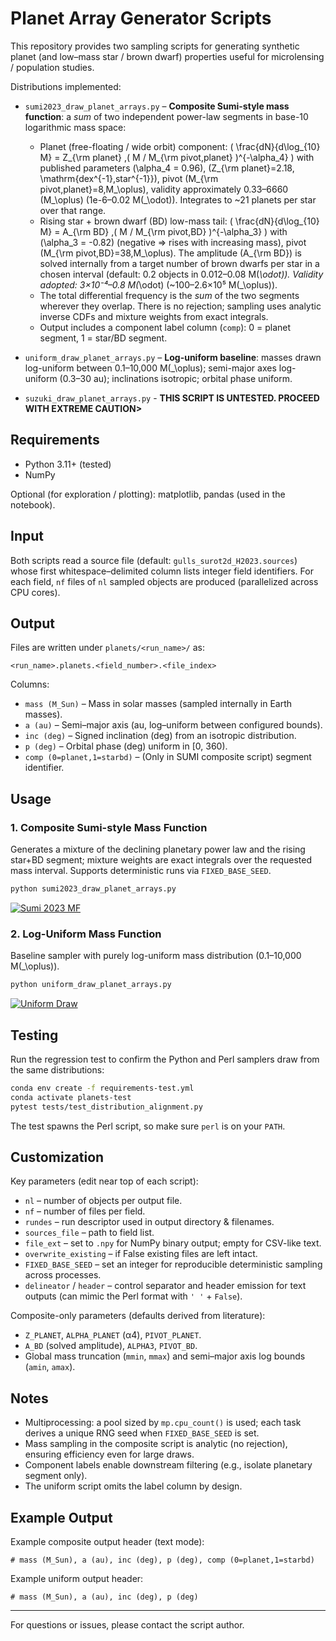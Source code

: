 # Planet Array Generator Scripts

This repository provides two sampling scripts for generating synthetic planet (and low–mass star / brown dwarf) properties useful for microlensing / population studies.

Distributions implemented:

* `sumi2023_draw_planet_arrays.py` – **Composite Sumi-style mass function**: a *sum* of two independent power-law segments in base-10 logarithmic mass space:
	- Planet (free-floating / wide orbit) component:
		\( \frac{dN}{d\log_{10} M} = Z_{\rm planet} \,( M / M_{\rm pivot,planet} )^{-\alpha_4} \)
		with published parameters \(\alpha_4 = 0.96\), \(Z_{\rm planet}=2.18\, \mathrm{dex^{-1}\,star^{-1}}\), pivot \(M_{\rm pivot,planet}=8\,M_\oplus\), validity approximately 0.33–6660 \(M_\oplus\) (1e-6–0.02 M\(_\odot\)). Integrates to ~21 planets per star over that range.
	- Rising star + brown dwarf (BD) low-mass tail:
		\( \frac{dN}{d\log_{10} M} = A_{\rm BD} \,( M / M_{\rm pivot,BD} )^{-\alpha_3} \)
		with \(\alpha_3 = -0.82\) (negative ⇒ rises with increasing mass), pivot \(M_{\rm pivot,BD}=38\,M_\oplus\). The amplitude \(A_{\rm BD}\) is solved internally from a target number of brown dwarfs per star in a chosen interval (default: 0.2 objects in 0.012–0.08 M\(_\odot\)). Validity adopted: 3×10⁻⁴–0.8 M\(_\odot\) (~100–2.6×10⁵ M\(_\oplus\)).
	- The total differential frequency is the *sum* of the two segments wherever they overlap. There is no rejection; sampling uses analytic inverse CDFs and mixture weights from exact integrals.
	- Output includes a component label column (`comp`): 0 = planet segment, 1 = star/BD segment.

* `uniform_draw_planet_arrays.py` – **Log-uniform baseline**: masses drawn log-uniform between 0.1–10,000 M\(_\oplus\); semi-major axes log-uniform (0.3–30 au); inclinations isotropic; orbital phase uniform.

* `suzuki_draw_planet_arrays.py` - **THIS SCRIPT IS UNTESTED. PROCEED WITH EXTREME CAUTION>**

## Requirements

* Python 3.11+ (tested)
* NumPy

Optional (for exploration / plotting): matplotlib, pandas (used in the notebook).

## Input

Both scripts read a source file (default: `gulls_surot2d_H2023.sources`) whose first whitespace–delimited column lists integer field identifiers. For each field, `nf` files of `nl` sampled objects are produced (parallelized across CPU cores).

## Output

Files are written under `planets/<run_name>/` as:

```
<run_name>.planets.<field_number>.<file_index>
```

Columns:

* `mass (M_Sun)` – Mass in solar masses (sampled internally in Earth masses).
* `a (au)` – Semi–major axis (au, log–uniform between configured bounds).
* `inc (deg)` – Signed inclination (deg) from an isotropic distribution.
* `p (deg)` – Orbital phase (deg) uniform in [0, 360).
* `comp (0=planet,1=starbd)` – (Only in SUMI composite script) segment identifier.

## Usage

### 1. Composite Sumi-style Mass Function

Generates a mixture of the declining planetary power law and the rising star+BD segment; mixture weights are exact integrals over the requested mass interval. Supports deterministic runs via `FIXED_BASE_SEED`.

```bash
python sumi2023_draw_planet_arrays.py
```

[![Sumi 2023 MF](SUMI_MF_VERIFICATION.png)](SUMI_MF_VERIFICATION.png)

### 2. Log-Uniform Mass Function

Baseline sampler with purely log-uniform mass distribution (0.1–10,000 M\(_\oplus\)).

```bash
python uniform_draw_planet_arrays.py
```

[![Uniform Draw](LOG_UNIFORM_MF_VERIFICATION.png)](LOG_UNIFORM_MF_VERIFICATION.png)


## Testing

Run the regression test to confirm the Python and Perl samplers draw from the same distributions:

```bash
conda env create -f requirements-test.yml
conda activate planets-test
pytest tests/test_distribution_alignment.py
```

The test spawns the Perl script, so make sure `perl` is on your `PATH`.

## Customization

Key parameters (edit near top of each script):

* `nl` – number of objects per output file.
* `nf` – number of files per field.
* `rundes` – run descriptor used in output directory & filenames.
* `sources_file` – path to field list.
* `file_ext` – set to `.npy` for NumPy binary output; empty for CSV-like text.
* `overwrite_existing` – if False existing files are left intact.
* `FIXED_BASE_SEED` – set an integer for reproducible deterministic sampling across processes.
* `delineator` / `header` – control separator and header emission for text outputs (can mimic the Perl format with `' '` + `False`).

Composite-only parameters (defaults derived from literature):

* `Z_PLANET`, `ALPHA_PLANET` (α4), `PIVOT_PLANET`.
* `A_BD` (solved amplitude), `ALPHA3`, `PIVOT_BD`.
* Global mass truncation (`mmin`, `mmax`) and semi–major axis log bounds (`amin`, `amax`).

## Notes

* Multiprocessing: a pool sized by `mp.cpu_count()` is used; each task derives a unique RNG seed when `FIXED_BASE_SEED` is set.
* Mass sampling in the composite script is analytic (no rejection), ensuring efficiency even for large draws.
* Component labels enable downstream filtering (e.g., isolate planetary segment only).
* The uniform script omits the label column by design.

## Example Output

Example composite output header (text mode):

```
# mass (M_Sun), a (au), inc (deg), p (deg), comp (0=planet,1=starbd)
```

Example uniform output header:

```
# mass (M_Sun), a (au), inc (deg), p (deg)
```

---

For questions or issues, please contact the script author.
